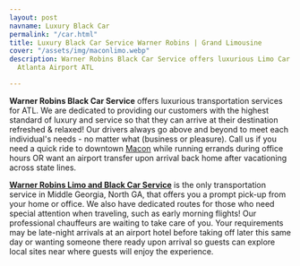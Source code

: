 ```yaml
---
layout: post
navname: Luxury Black Car
permalink: "/car.html"
title: Luxury Black Car Service Warner Robins | Grand Limousine
cover: "/assets/img/maconlimo.webp"
description: Warner Robins Black Car Service offers luxurious Limo Car Service to
  Atlanta Airport ATL

---
```

**Warner Robins Black Car Service** offers luxurious transportation services for ATL. We are dedicated to providing our customers with the highest standard of luxury and service so that they can arrive at their destination refreshed & relaxed! Our drivers always go above and beyond to meet each individual's needs - no matter what (business or pleasure). Call us if you need a quick ride to downtown [Macon](https://www.grandlimowarner-robins.com/car.html "macon car limousine") while running errands during office hours OR want an airport transfer upon arrival back home after vacationing across state lines.

[**Warner Robins Limo and Black Car Service**](https://www.grandlimowarner-robins.com/car.html "Warner robin black car service") is the only transportation service in Middle Georgia, North GA, that offers you a prompt pick-up from your home or office. We also have dedicated routes for those who need special attention when traveling, such as early morning flights! Our professional chauffeurs are waiting to take care of you. Your requirements may be late-night arrivals at an airport hotel before taking off later this same day or wanting someone there ready upon arrival so guests can explore local sites near where guests will enjoy the experience.